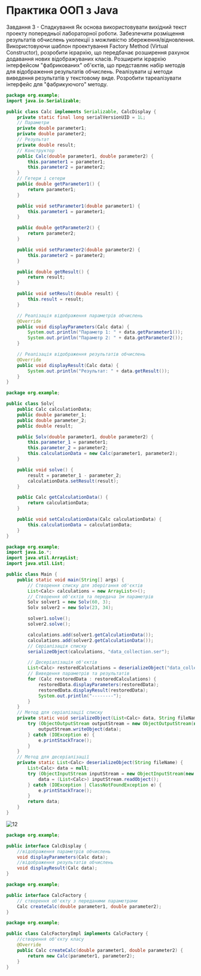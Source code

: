 # Практика ООП з Java
Завдання 3 - Спадкування
Як основа використовувати вихідний текст проекту попередньої лабораторної роботи. Забезпечити розміщення результатів обчислень уколекції з можливістю збереження/відновлення.
Використовуючи шаблон проектування Factory Method (Virtual Constructor), розробити ієрархію, що передбачає розширення рахунок додавання нових відображуваних класів.
Розширити ієрархію інтерфейсом "фабрикованих" об'єктів, що представляє набір методів для відображення результатів обчислень.
Реалізувати ці методи виведення результатів у текстовому виде.
Розробити тареалізувати інтерфейс для "фабрикуючого" методу.


```java
package org.example;
import java.io.Serializable;

public class Calc implements Serializable, CalcDisplay {
    private static final long serialVersionUID = 1L;
    // Параметри
    private double parameter1;
    private double parameter2;
    // Результат
    private double result;
    // Конструктор
    public Calc(double parameter1, double parameter2) {
        this.parameter1 = parameter1;
        this.parameter2 = parameter2;
    }
    // Гетери і сетери
    public double getParameter1() {
        return parameter1;
    }

    public void setParameter1(double parameter1) {
        this.parameter1 = parameter1;
    }

    public double getParameter2() {
        return parameter2;
    }

    public void setParameter2(double parameter2) {
        this.parameter2 = parameter2;
    }

    public double getResult() {
        return result;
    }

    public void setResult(double result) {
        this.result = result;
    }

    // Реалізація відображення параметрів обчислень
    @Override
    public void displayParameters(Calc data) {
        System.out.println("Параметр 1: " + data.getParameter1());
        System.out.println("Параметр 2: " + data.getParameter2());
    }

    // Реалізація відображення результатів обчислень
    @Override
    public void displayResult(Calc data) {
        System.out.println("Результат: " + data.getResult());
    }
}

```

```java
package org.example;

public class Solv{
    public Calc calculationData;
    public double parameter_1;
    public double parameter_2;
    public double result;

    public Solv(double parameter1, double parameter2) {
        this.parameter_1 = parameter1;
        this.parameter_2 = parameter2;
        this.calculationData = new Calc(parameter1, parameter2);
    }

    public void solve() {
        result = parameter_1 - parameter_2;
        calculationData.setResult(result);
    }

    public Calc getCalculationData() {
        return calculationData;
    }

    public void setCalculationData(Calc calculationData) {
        this.calculationData = calculationData;
    }
}
```

```java
package org.example;
import java.io.*;
import java.util.ArrayList;
import java.util.List;

public class Main {
    public static void main(String[] args) {
        // Створення списку для зберігання об'єктів
        List<Calc> calculations = new ArrayList<>();
        // Створення об'єктів та передача їм параметрів
        Solv solver1 = new Solv(60, 3);
        Solv solver2 = new Solv(23, 34);

        solver1.solve();
        solver2.solve();

        calculations.add(solver1.getCalculationData());
        calculations.add(solver2.getCalculationData());
        // Серіалізація списку
        serializeObject(calculations, "data_collection.ser");

        // Десеріалізація об'єктів
        List<Calc> restoredCalculations = deserializeObject("data_collection.ser");
        // Виведення параметрів та результатів
        for (Calc restoredData : restoredCalculations) {
            restoredData.displayParameters(restoredData);
            restoredData.displayResult(restoredData);
            System.out.println("--------");
        }
    }
    // Метод для серіалізації списку
    private static void serializeObject(List<Calc> data, String fileName) {
        try (ObjectOutputStream outputStream = new ObjectOutputStream(new FileOutputStream(fileName))) {
            outputStream.writeObject(data);
        } catch (IOException e) {
            e.printStackTrace();
        }
    }
    // Метод для десеріалізації
    private static List<Calc> deserializeObject(String fileName) {
        List<Calc> data = null;
        try (ObjectInputStream inputStream = new ObjectInputStream(new FileInputStream(fileName))) {
            data = (List<Calc>) inputStream.readObject();
        } catch (IOException | ClassNotFoundException e) {
            e.printStackTrace();
        }
        return data;
    }
}
```
![12](https://github.com/AndDemon/Grisenkoproject/assets/115999885/d82908ec-5cbe-4e55-bb00-2ad165232ad9)


```java
package org.example;

public interface CalcDisplay {
    //відображення параметрів обчислень
    void displayParameters(Calc data);
    //відображення результатів обчислень
    void displayResult(Calc data);
}
```

```java
package org.example;

public interface CalcFactory {
    // створення об'єкту з переданими параметрами
    Calc createCalc(double parameter1, double parameter2);
}

```

```java
package org.example;

public class CalcFactoryImpl implements CalcFactory {
    //створення об'єкту класу
    @Override
    public Calc createCalc(double parameter1, double parameter2) {
        return new Calc(parameter1, parameter2);
    }
}

```
